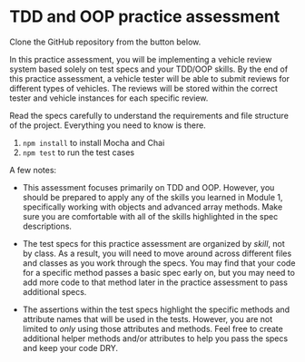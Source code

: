 # TDD and OOP practice assessment

Clone the GitHub repository from the button below.

In this practice assessment, you will be implementing a vehicle review system
based solely on test specs and your TDD/OOP skills. By the end of this practice
assessment, a vehicle tester will be able to submit reviews for different types
of vehicles. The reviews will be stored within the correct tester and vehicle
instances for each specific review.

Read the specs carefully to understand the requirements and file
structure of the project. Everything you need to know is there.

1. `npm install` to install Mocha and Chai
2. `npm test` to run the test cases


A few notes:

- This assessment focuses primarily on TDD and OOP. However, you should be
  prepared to apply any of the skills you learned in Module 1, specifically
  working with objects and advanced array methods. Make sure you are comfortable
  with all of the skills highlighted in the spec descriptions.

- The test specs for this practice assessment are organized by _skill_, not by
  class. As a result, you will need to move around across different files and classes as you
  work through the specs. You may find that your code for a specific method passes a basic spec
  early on, but you may need to add more code to that method later in the
  practice assessment to pass additional specs.

- The assertions within the test specs highlight the specific methods and
  attribute names that will be used in the tests. However, you are not limited
  to _only_ using those attributes and methods. Feel free to create additional
  helper methods and/or attributes to help you pass the specs and keep your code DRY.
